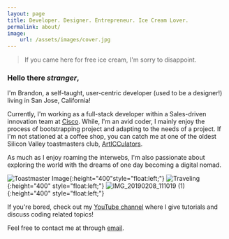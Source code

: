 ```yaml
---
layout: page
title: Developer. Designer. Entrepreneur. Ice Cream Lover.
permalink: about/
image:
    url: /assets/images/cover.jpg
---
```


> If you came here for free ice cream, I'm sorry to disappoint.

### Hello there _stranger_,

I'm Brandon, a self-taught, user-centric developer (used to be a designer!) living in San Jose, California!

Currently, I'm working as a full-stack developer within a Sales-driven innovation team at [Cisco](https://cisco.com). While, I'm an avid coder, I mainly enjoy the process of bootstrapping project and adapting to the needs of a project. If I'm not stationed at a coffee shop, you can catch me at one of the oldest Silicon Valley toastmasters club, [ArtICCulators](https://www.toastmasters.org/Find-a-Club/00005414-00005414). 

As much as I enjoy roaming the interwebs, I'm also passionate about exploring the world with the dreams of one day becoming a digital nomad.

![Toastmaster Image](https://user-images.githubusercontent.com/6020066/58042024-6cf03f00-7aee-11e9-8979-ab6d70633a6c.jpeg){:height="400"style="float:left;"}
![Traveling](https://user-images.githubusercontent.com/6020066/58042115-a4f78200-7aee-11e9-97ee-a384eef1f884.jpg){:height="400" style="float:left;"}
![IMG_20190208_111019 (1)](https://user-images.githubusercontent.com/6020066/58056157-06cae280-7b15-11e9-924c-dace2207d1af.jpg){:height="400" style="float:left;"}


If you're bored, check out my [YouTube channel](https://www.youtube.com/channel/UCludBg4ol9VgvHzHe-yRUXw) where I give tutorials and discuss coding related topics!

Feel free to contact me at through [email](mailto:brandonhim@live.com).
